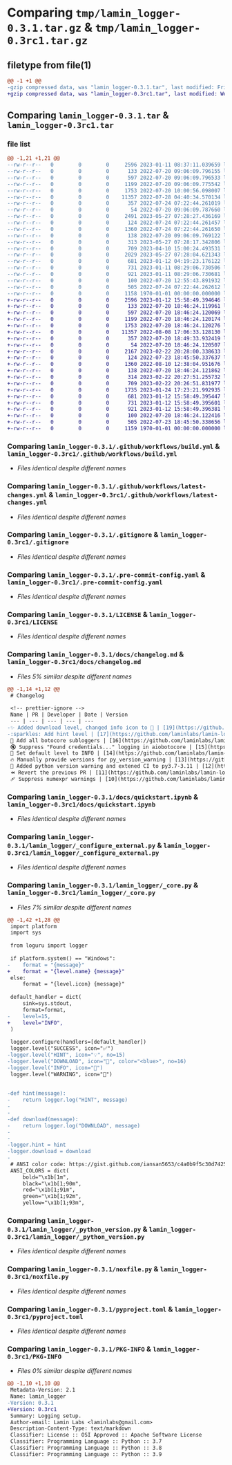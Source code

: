 # Comparing `tmp/lamin_logger-0.3.1.tar.gz` & `tmp/lamin_logger-0.3rc1.tar.gz`

## filetype from file(1)

```diff
@@ -1 +1 @@
-gzip compressed data, was "lamin_logger-0.3.1.tar", last modified: Fri Jan  1 00:00:00 2016, max compression
+gzip compressed data, was "lamin_logger-0.3rc1.tar", last modified: Wed Feb 22 20:28:20 2023, max compression
```

## Comparing `lamin_logger-0.3.1.tar` & `lamin_logger-0.3rc1.tar`

### file list

```diff
@@ -1,21 +1,21 @@
--rw-r--r--   0        0        0     2596 2023-01-11 08:37:11.039659 lamin_logger-0.3.1/.github/workflows/build.yml
--rw-r--r--   0        0        0      133 2022-07-20 09:06:09.796155 lamin_logger-0.3.1/.github/workflows/latest-changes.jinja2
--rw-r--r--   0        0        0      597 2022-07-20 09:06:09.796533 lamin_logger-0.3.1/.github/workflows/latest-changes.yml
--rw-r--r--   0        0        0     1199 2022-07-20 09:06:09.775542 lamin_logger-0.3.1/.gitignore
--rw-r--r--   0        0        0     1753 2022-07-20 10:00:56.098007 lamin_logger-0.3.1/.pre-commit-config.yaml
--rw-r--r--   0        0        0    11357 2022-07-28 04:40:34.570134 lamin_logger-0.3.1/LICENSE
--rw-r--r--   0        0        0      357 2022-07-24 07:22:44.261019 lamin_logger-0.3.1/README.md
--rw-r--r--   0        0        0       54 2022-07-20 09:06:09.787660 lamin_logger-0.3.1/docs/api.md
--rw-r--r--   0        0        0     2491 2023-05-27 07:28:27.436169 lamin_logger-0.3.1/docs/changelog.md
--rw-r--r--   0        0        0      124 2022-07-24 07:22:44.261457 lamin_logger-0.3.1/docs/index.md
--rw-r--r--   0        0        0     1360 2022-07-24 07:22:44.261650 lamin_logger-0.3.1/docs/quickstart.ipynb
--rw-r--r--   0        0        0      138 2022-07-20 09:06:09.769122 lamin_logger-0.3.1/lamin-project.yaml
--rw-r--r--   0        0        0      313 2023-05-27 07:28:17.342806 lamin_logger-0.3.1/lamin_logger/__init__.py
--rw-r--r--   0        0        0      709 2023-04-10 15:00:24.493531 lamin_logger-0.3.1/lamin_logger/_configure_external.py
--rw-r--r--   0        0        0     2029 2023-05-27 07:28:04.621343 lamin_logger-0.3.1/lamin_logger/_core.py
--rw-r--r--   0        0        0      681 2023-01-12 04:19:23.176122 lamin_logger-0.3.1/lamin_logger/_python_version.py
--rw-r--r--   0        0        0      731 2023-01-11 08:29:06.730506 lamin_logger-0.3.1/noxfile.py
--rw-r--r--   0        0        0      921 2023-01-11 08:29:06.730681 lamin_logger-0.3.1/pyproject.toml
--rw-r--r--   0        0        0      100 2022-07-20 12:55:43.891932 lamin_logger-0.3.1/tests/test_base.py
--rw-r--r--   0        0        0      505 2022-07-24 07:22:44.262612 lamin_logger-0.3.1/tests/test_notebooks.py
--rw-r--r--   0        0        0     1158 1970-01-01 00:00:00.000000 lamin_logger-0.3.1/PKG-INFO
+-rw-r--r--   0        0        0     2596 2023-01-12 15:58:49.394646 lamin_logger-0.3rc1/.github/workflows/build.yml
+-rw-r--r--   0        0        0      133 2022-07-20 18:46:24.119961 lamin_logger-0.3rc1/.github/workflows/latest-changes.jinja2
+-rw-r--r--   0        0        0      597 2022-07-20 18:46:24.120069 lamin_logger-0.3rc1/.github/workflows/latest-changes.yml
+-rw-r--r--   0        0        0     1199 2022-07-20 18:46:24.120174 lamin_logger-0.3rc1/.gitignore
+-rw-r--r--   0        0        0     1753 2022-07-20 18:46:24.120276 lamin_logger-0.3rc1/.pre-commit-config.yaml
+-rw-r--r--   0        0        0    11357 2022-08-08 17:06:33.128130 lamin_logger-0.3rc1/LICENSE
+-rw-r--r--   0        0        0      357 2022-07-20 18:49:33.932419 lamin_logger-0.3rc1/README.md
+-rw-r--r--   0        0        0       54 2022-07-20 18:46:24.120507 lamin_logger-0.3rc1/docs/api.md
+-rw-r--r--   0        0        0     2167 2023-02-22 20:28:00.338633 lamin_logger-0.3rc1/docs/changelog.md
+-rw-r--r--   0        0        0      124 2022-07-23 18:45:50.337637 lamin_logger-0.3rc1/docs/index.md
+-rw-r--r--   0        0        0     1360 2022-08-10 12:38:04.951676 lamin_logger-0.3rc1/docs/quickstart.ipynb
+-rw-r--r--   0        0        0      138 2022-07-20 18:46:24.121862 lamin_logger-0.3rc1/lamin-project.yaml
+-rw-r--r--   0        0        0      314 2023-02-22 20:27:51.255732 lamin_logger-0.3rc1/lamin_logger/__init__.py
+-rw-r--r--   0        0        0      709 2023-02-22 20:26:51.831977 lamin_logger-0.3rc1/lamin_logger/_configure_external.py
+-rw-r--r--   0        0        0     1735 2023-01-24 17:23:21.992935 lamin_logger-0.3rc1/lamin_logger/_core.py
+-rw-r--r--   0        0        0      681 2023-01-12 15:58:49.395447 lamin_logger-0.3rc1/lamin_logger/_python_version.py
+-rw-r--r--   0        0        0      731 2023-01-12 15:58:49.395601 lamin_logger-0.3rc1/noxfile.py
+-rw-r--r--   0        0        0      921 2023-01-12 15:58:49.396381 lamin_logger-0.3rc1/pyproject.toml
+-rw-r--r--   0        0        0      100 2022-07-20 18:46:24.122416 lamin_logger-0.3rc1/tests/test_base.py
+-rw-r--r--   0        0        0      505 2022-07-23 18:45:50.338656 lamin_logger-0.3rc1/tests/test_notebooks.py
+-rw-r--r--   0        0        0     1159 1970-01-01 00:00:00.000000 lamin_logger-0.3rc1/PKG-INFO
```

### Comparing `lamin_logger-0.3.1/.github/workflows/build.yml` & `lamin_logger-0.3rc1/.github/workflows/build.yml`

 * *Files identical despite different names*

### Comparing `lamin_logger-0.3.1/.github/workflows/latest-changes.yml` & `lamin_logger-0.3rc1/.github/workflows/latest-changes.yml`

 * *Files identical despite different names*

### Comparing `lamin_logger-0.3.1/.gitignore` & `lamin_logger-0.3rc1/.gitignore`

 * *Files identical despite different names*

### Comparing `lamin_logger-0.3.1/.pre-commit-config.yaml` & `lamin_logger-0.3rc1/.pre-commit-config.yaml`

 * *Files identical despite different names*

### Comparing `lamin_logger-0.3.1/LICENSE` & `lamin_logger-0.3rc1/LICENSE`

 * *Files identical despite different names*

### Comparing `lamin_logger-0.3.1/docs/changelog.md` & `lamin_logger-0.3rc1/docs/changelog.md`

 * *Files 5% similar despite different names*

```diff
@@ -1,14 +1,12 @@
 # Changelog
 
 <!-- prettier-ignore -->
 Name | PR | Developer | Date | Version
 --- | --- | --- | --- | ---
-✨ Added download level, changed info icon to 💬 | [19](https://github.com/laminlabs/lamin-logger/pull/19) | [sunnyosun](https://github.com/sunnyosun) | 2023-05-27 | 0.3.1
-:sparkles: Add hint level | [17](https://github.com/laminlabs/lamin-logger/pull/17) | [falexwolf](https://github.com/falexwolf) | 2023-04-05 | 0.3.0
 🚸 Add all botocore subloggers | [16](https://github.com/laminlabs/lamin-logger/pull/16) | [falexwolf](https://github.com/falexwolf) | 2023-02-22 | 0.3rc1
 🔇 Suppress "Found credentials..." logging in aiobotocore | [15](https://github.com/laminlabs/lamin-logger/pull/15) | [sunnyosun](https://github.com/sunnyosun) | 2023-02-06 | 0.2.4
 🚸 Set default level to INFO | [14](https://github.com/laminlabs/lamin-logger/pull/14) | [falexwolf](https://github.com/falexwolf) | 2023-01-24 | 0.2.3
 🔥 Manually provide versions for py_version_warning | [13](https://github.com/laminlabs/lamin-logger/pull/13) | [sunnyosun](https://github.com/sunnyosun) | 2023-01-12 | 0.2.2
 👷 Added python version warning and extened CI to py3.7-3.11 | [12](https://github.com/laminlabs/lamin-logger/pull/12) | [sunnyosun](https://github.com/sunnyosun) | 2023-01-11 | 0.2.0
 ⏪ Revert the previous PR | [11](https://github.com/laminlabs/lamin-logger/pull/11) | [sunnyosun](https://github.com/sunnyosun) | 2022-10-20 | 0.1.5
 🩹 Suppress numexpr warnings | [10](https://github.com/laminlabs/lamin-logger/pull/10) | [sunnyosun](https://github.com/sunnyosun) | 2022-10-20 | 0.1.4
```

### Comparing `lamin_logger-0.3.1/docs/quickstart.ipynb` & `lamin_logger-0.3rc1/docs/quickstart.ipynb`

 * *Files identical despite different names*

### Comparing `lamin_logger-0.3.1/lamin_logger/_configure_external.py` & `lamin_logger-0.3rc1/lamin_logger/_configure_external.py`

 * *Files identical despite different names*

### Comparing `lamin_logger-0.3.1/lamin_logger/_core.py` & `lamin_logger-0.3rc1/lamin_logger/_core.py`

 * *Files 7% similar despite different names*

```diff
@@ -1,42 +1,28 @@
 import platform
 import sys
 
 from loguru import logger
 
 if platform.system() == "Windows":
-    format = "{message}"
+    format = "{level.name} {message}"
 else:
     format = "{level.icon} {message}"
 
 default_handler = dict(
     sink=sys.stdout,
     format=format,
-    level=15,
+    level="INFO",
 )
 
 logger.configure(handlers=[default_handler])
 logger.level("SUCCESS", icon="✅")
-logger.level("HINT", icon="💡", no=15)
-logger.level("DOWNLOAD", icon="💾", color="<blue>", no=16)
-logger.level("INFO", icon="💬")
 logger.level("WARNING", icon="🔶")
 
 
-def hint(message):
-    return logger.log("HINT", message)
-
-
-def download(message):
-    return logger.log("DOWNLOAD", message)
-
-
-logger.hint = hint
-logger.download = download
-
 # ANSI color code: https://gist.github.com/iansan5653/c4a0b9f5c30d74258c5f132084b78db9
 ANSI_COLORS = dict(
     bold="\x1b[1m",
     black="\x1b[1;90m",
     red="\x1b[1;91m",
     green="\x1b[1;92m",
     yellow="\x1b[1;93m",
```

### Comparing `lamin_logger-0.3.1/lamin_logger/_python_version.py` & `lamin_logger-0.3rc1/lamin_logger/_python_version.py`

 * *Files identical despite different names*

### Comparing `lamin_logger-0.3.1/noxfile.py` & `lamin_logger-0.3rc1/noxfile.py`

 * *Files identical despite different names*

### Comparing `lamin_logger-0.3.1/pyproject.toml` & `lamin_logger-0.3rc1/pyproject.toml`

 * *Files identical despite different names*

### Comparing `lamin_logger-0.3.1/PKG-INFO` & `lamin_logger-0.3rc1/PKG-INFO`

 * *Files 0% similar despite different names*

```diff
@@ -1,10 +1,10 @@
 Metadata-Version: 2.1
 Name: lamin_logger
-Version: 0.3.1
+Version: 0.3rc1
 Summary: Logging setup.
 Author-email: Lamin Labs <laminlabs@gmail.com>
 Description-Content-Type: text/markdown
 Classifier: License :: OSI Approved :: Apache Software License
 Classifier: Programming Language :: Python :: 3.7
 Classifier: Programming Language :: Python :: 3.8
 Classifier: Programming Language :: Python :: 3.9
```

